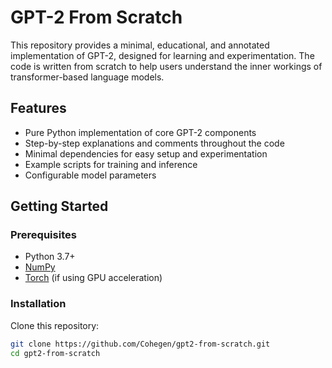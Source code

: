 # GPT-2 From Scratch

This repository provides a minimal, educational, and annotated implementation of GPT-2, designed for learning and experimentation. The code is written from scratch to help users understand the inner workings of transformer-based language models.

## Features

- Pure Python implementation of core GPT-2 components
- Step-by-step explanations and comments throughout the code
- Minimal dependencies for easy setup and experimentation
- Example scripts for training and inference
- Configurable model parameters

## Getting Started

### Prerequisites

- Python 3.7+
- [NumPy](https://numpy.org/)
- [Torch](https://pytorch.org/) (if using GPU acceleration)

### Installation

Clone this repository:
```bash
git clone https://github.com/Cohegen/gpt2-from-scratch.git
cd gpt2-from-scratch
